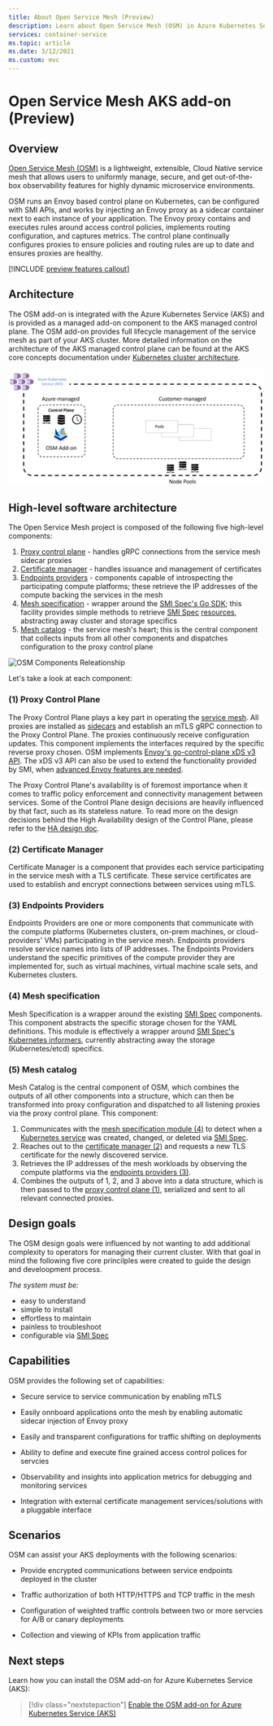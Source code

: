 ```yaml
---
title: About Open Service Mesh (Preview)
description: Learn about Open Service Mesh (OSM) in Azure Kubernetes Service (AKS)
services: container-service
ms.topic: article
ms.date: 3/12/2021
ms.custom: mvc
---
```


# Open Service Mesh AKS add-on (Preview)

## Overview

[Open Service Mesh (OSM)](https://docs.openservicemesh.io/) is a lightweight, extensible, Cloud Native service mesh that allows users to uniformly manage, secure, and get out-of-the-box observability features for highly dynamic microservice environments.

OSM runs an Envoy based control plane on Kubernetes, can be configured with SMI APIs, and works by injecting an Envoy proxy as a sidecar container next to each instance of your application. The Envoy proxy contains and executes rules around access control policies, implements routing configuration, and captures metrics. The control plane continually configures proxies to ensure policies and routing rules are up to date and ensures proxies are healthy.

[!INCLUDE [preview features callout](./includes/preview/preview-callout.md)]

## Architecture

The OSM add-on is integrated with the Azure Kubernetes Service (AKS) and is provided as a managed add-on component to the AKS managed control plane. The OSM add-on provides full lifecycle management of the service mesh as part of your AKS cluster. More detailed information on the architecture of the AKS managed control plane can be found at the AKS core concepts documentation under [Kubernetes cluster architecture](https://docs.microsoft.com/azure/aks/concepts-clusters-workloads#kubernetes-cluster-architecture).

![OSM add-on AKS architecture](./media/aks-osm-addon/aks-osm-addon-arch.png)

## High-level software architecture

The Open Service Mesh project is composed of the following five high-level components:

1. [Proxy control plane](#1-proxy-control-plane) - handles gRPC connections from the service mesh sidecar proxies
2. [Certificate manager](#2-certificate-manager) - handles issuance and management of certificates
3. [Endpoints providers](#3-endpoints-providers) - components capable of introspecting the participating compute platforms; these retrieve the IP addresses of the compute backing the services in the mesh
4. [Mesh specification](#4-mesh-specification) - wrapper around the [SMI Spec's Go SDK](https://github.com/deislabs/smi-sdk-go); this facility provides simple methods to retrieve [SMI Spec](https://smi-spec.io/) [resources](https://github.com/deislabs/smi-spec#service-mesh-interface), abstracting away cluster and storage specifics
5. [Mesh catalog](#5-mesh-catalog) - the service mesh's heart; this is the central component that collects inputs from all other components and dispatches configuration to the proxy control plane

![OSM Components Releationship](/media/aks-osm-add-on/osm-high-level-arch.png)

Let's take a look at each component:

### (1) Proxy Control Plane

The Proxy Control Plane plays a key part in operating the [service mesh](https://www.bing.com/search?q=What%27s+a+service+mesh%3F). All proxies are installed as [sidecars](https://docs.microsoft.com/azure/architecture/patterns/sidecar) and establish an mTLS gRPC connection to the Proxy Control Plane. The proxies continuously receive configuration updates. This component implements the interfaces required by the specific reverse proxy chosen. OSM implements [Envoy's go-control-plane xDS v3 API](https://github.com/envoyproxy/go-control-plane). The xDS v3 API can also be used to extend the functionality provided by SMI, when [advanced Envoy features are needed](https://github.com/openservicemesh/osm/issues/1376).

The Proxy Control Plane's availability is of foremost importance when it comes to traffic policy enforcement and connectivity management between services. Some of the Control Plane design decisions are heavily influenced by that fact, such as its stateless nature. To read more on the design decisions behind the High Availability design of the Control Plane, please refer to the [HA design doc](https://docs.openservicemesh.io/docs/ha/).

### (2) Certificate Manager

Certificate Manager is a component that provides each service participating in the service mesh with a TLS certificate.
These service certificates are used to establish and encrypt connections between services using mTLS.

### (3) Endpoints Providers

Endpoints Providers are one or more components that communicate with the compute platforms (Kubernetes clusters, on-prem machines, or cloud-providers' VMs) participating in the service mesh. Endpoints providers resolve service names into lists of IP addresses. The Endpoints Providers understand the specific primitives of the compute provider they are implemented for, such as virtual machines, virtual machine scale sets, and Kubernetes clusters.

### (4) Mesh specification

Mesh Specification is a wrapper around the existing [SMI Spec](https://github.com/deislabs/smi-spec) components. This component abstracts the specific storage chosen for the YAML definitions. This module is effectively a wrapper around [SMI Spec's Kubernetes informers](https://github.com/deislabs/smi-sdk-go), currently abstracting away the storage (Kubernetes/etcd) specifics.

### (5) Mesh catalog

Mesh Catalog is the central component of OSM, which combines the outputs of all other components into a structure, which can then be transformed into proxy configuration and dispatched to all listening proxies via the proxy control plane.
This component:

1. Communicates with the [mesh specification module (4)](#4-mesh-specification) to detect when a [Kubernetes service](https://kubernetes.io/docs/concepts/services-networking/service/) was created, changed, or deleted via [SMI Spec](https://github.com/deislabs/smi-spec).
1. Reaches out to the [certificate manager (2)](#2-certificate-manager) and requests a new TLS certificate for the newly discovered service.
1. Retrieves the IP addresses of the mesh workloads by observing the compute platforms via the [endpoints providers (3)](#3-endpoints-providers).
1. Combines the outputs of 1, 2, and 3 above into a data structure, which is then passed to the [proxy control plane (1)](#1-proxy-control-plane), serialized and sent to all relevant connected proxies.

## Design goals

The OSM design goals were influenced by not wanting to add additional complexity to operators for managing their current cluster. With that goal in mind the following five core princilples were created to guide the design and develoopment process.

_The system must be:_

- easy to understand
- simple to install
- effortless to maintain
- painless to troubleshoot
- configurable via [SMI Spec](https://smi-spec.io/)

## Capabilities

OSM provides the following set of capabilities:

- Secure service to service communication by enabling mTLS

- Easily onnboard applications onto the mesh by enabling automatic sidecar injection of Envoy proxy

- Easily and transparent configurations for traffic shifting on deployments

- Ability to define and execute fine grained access control polices for servcies

- Observability and insights into application metrics for debugging and monitoring services

- Integration with external certificate management services/solutions with a pluggable interface

## Scenarios

OSM can assist your AKS deployments with the following scenarios:

- Provide encrypted communications between service endpoints deployed in the cluster

- Traffic authorization of both HTTP/HTTPS and TCP traffic in the mesh

- Configuration of weighted traffic controls between two or more servcies for A/B or canary deployments

- Collection and viewing of KPIs from application traffic

## Next steps

Learn how you can install the OSM add-on for Azure Kubernetes Service (AKS):

> [!div class="nextstepaction"]
> [Enable the OSM add-on for Azure Kubernetes Service (AKS)](./servicemesh-osm-install.md)
